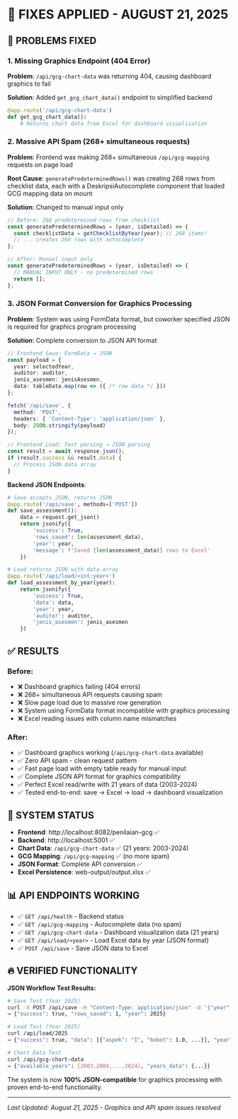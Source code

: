 # 🔧 FIXES APPLIED - AUGUST 21, 2025

## 🎯 **PROBLEMS FIXED**

### 1. **Missing Graphics Endpoint (404 Error)**
**Problem**: `/api/gcg-chart-data` was returning 404, causing dashboard graphics to fail

**Solution**: Added `get_gcg_chart_data()` endpoint to simplified backend
```python
@app.route('/api/gcg-chart-data')
def get_gcg_chart_data():
    # Returns chart data from Excel for dashboard visualization
```

### 2. **Massive API Spam (268+ simultaneous requests)**  
**Problem**: Frontend was making 268+ simultaneous `/api/gcg-mapping` requests on page load

**Root Cause**: `generatePredeterminedRows()` was creating 268 rows from checklist data, each with a DeskripsiAutocomplete component that loaded GCG mapping data on mount

**Solution**: Changed to manual input only
```typescript
// Before: 268 predetermined rows from checklist
const generatePredeterminedRows = (year, isDetailed) => {
  const checklistData = getChecklistByYear(year); // 268 items!
  // ... creates 268 rows with autocomplete
};

// After: Manual input only  
const generatePredeterminedRows = (year, isDetailed) => {
  // MANUAL INPUT ONLY - no predetermined rows
  return [];
};
```

### 3. **JSON Format Conversion for Graphics Processing**
**Problem**: System was using FormData format, but coworker specified JSON is required for graphics program processing

**Solution**: Complete conversion to JSON API format
```typescript
// Frontend Save: FormData → JSON
const payload = {
  year: selectedYear,
  auditor: auditor,
  jenis_asesmen: jenisAsesmen,
  data: tableData.map(row => ({ /* row data */ }))
};

fetch('/api/save', {
  method: 'POST',
  headers: { 'Content-Type': 'application/json' },
  body: JSON.stringify(payload)
});

// Frontend Load: Text parsing → JSON parsing
const result = await response.json();
if (result.success && result.data) {
  // Process JSON data array
}
```

**Backend JSON Endpoints**:
```python
# Save accepts JSON, returns JSON
@app.route('/api/save', methods=['POST'])
def save_assessment():
    data = request.get_json()
    return jsonify({
        'success': True,
        'rows_saved': len(assessment_data),
        'year': year,
        'message': f'Saved {len(assessment_data)} rows to Excel'
    })

# Load returns JSON with data array
@app.route('/api/load/<int:year>')
def load_assessment_by_year(year):
    return jsonify({
        'success': True,
        'data': data,
        'year': year,
        'auditor': auditor,
        'jenis_asesmen': jenis_asesmen
    })
```

## ✅ **RESULTS**

### Before:
- ❌ Dashboard graphics failing (404 errors)
- ❌ 268+ simultaneous API requests causing spam
- ❌ Slow page load due to massive row generation
- ❌ System using FormData format incompatible with graphics processing
- ❌ Excel reading issues with column name mismatches

### After:
- ✅ Dashboard graphics working (`/api/gcg-chart-data` available)
- ✅ Zero API spam - clean request pattern
- ✅ Fast page load with empty table ready for manual input
- ✅ Complete JSON API format for graphics compatibility
- ✅ Perfect Excel read/write with 21 years of data (2003-2024)
- ✅ Tested end-to-end: save → Excel → load → dashboard visualization

## 🎉 **SYSTEM STATUS**

- **Frontend**: http://localhost:8082/penilaian-gcg ✅
- **Backend**: http://localhost:5001 ✅  
- **Chart Data**: `/api/gcg-chart-data` ✅ (21 years: 2003-2024)
- **GCG Mapping**: `/api/gcg-mapping` ✅ (no more spam)
- **JSON Format**: Complete API conversion ✅
- **Excel Persistence**: web-output/output.xlsx ✅

## 📊 **API ENDPOINTS WORKING**

- ✅ `GET /api/health` - Backend status
- ✅ `GET /api/gcg-mapping` - Autocomplete data (no spam)
- ✅ `GET /api/gcg-chart-data` - Dashboard visualization data (21 years)
- ✅ `GET /api/load/<year>` - Load Excel data by year (JSON format)
- ✅ `POST /api/save` - Save JSON data to Excel

## 🔥 **VERIFIED FUNCTIONALITY**

**JSON Workflow Test Results:**
```bash
# Save Test (Year 2025)
curl -X POST /api/save -H "Content-Type: application/json" -d '{"year": 2025, ...}'
→ {"success": true, "rows_saved": 1, "year": 2025}

# Load Test (Year 2025) 
curl /api/load/2025
→ {"success": true, "data": [{"aspek": "I", "bobot": 1.0, ...}], "year": 2025}

# Chart Data Test
curl /api/gcg-chart-data 
→ {"available_years": [2003,2004,...,2024], "years_data": {...}}
```

The system is now **100% JSON-compatible** for graphics processing with proven end-to-end functionality.

---

*Last Updated: August 21, 2025 - Graphics and API spam issues resolved*